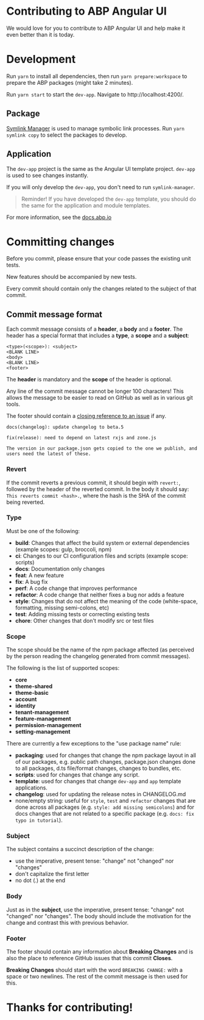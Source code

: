 # Contributing to ABP Angular UI

We would love for you to contribute to ABP Angular UI and help make it even better than it is today.

# Development

Run `yarn` to install all dependencies, then run `yarn prepare:workspace` to prepare the ABP packages (might take 2 minutes).

Run `yarn start` to start the `dev-app`. Navigate to http://localhost:4200/.

## Package

[Symlink Manager](https://github.com/mehmet-erim/symlink-manager) is used to manage symbolic link processes. Run `yarn symlink copy` to select the packages to develop.

## Application

The `dev-app` project is the same as the Angular UI template project. `dev-app` is used to see changes instantly.

If you will only develop the `dev-app`, you don't need to run `symlink-manager`.

> Reminder! If you have developed the `dev-app` template, you should do the same for the application and module templates.

For more information, see the [docs.abp.io](https://docs.abp.io)

# Committing changes

Before you commit, please ensure that your code passes the existing unit tests.

New features should be accompanied by new tests.

Every commit should contain only the changes related to the subject of that commit.

## Commit message format

Each commit message consists of a **header**, a **body** and a **footer**. The header has a special
format that includes a **type**, a **scope** and a **subject**:

```
<type>(<scope>): <subject>
<BLANK LINE>
<body>
<BLANK LINE>
<footer>
```

The **header** is mandatory and the **scope** of the header is optional.

Any line of the commit message cannot be longer 100 characters! This allows the message to be easier to read on GitHub as well as in various git tools.

The footer should contain a [closing reference to an issue](https://help.github.com/articles/closing-issues-via-commit-messages/) if any.

```
docs(changelog): update changelog to beta.5
```

```
fix(release): need to depend on latest rxjs and zone.js

The version in our package.json gets copied to the one we publish, and users need the latest of these.
```

### Revert

If the commit reverts a previous commit, it should begin with `revert:`, followed by the header of the reverted commit. In the body it should say: `This reverts commit <hash>.`, where the hash is the SHA of the commit being reverted.

### Type

Must be one of the following:

- **build**: Changes that affect the build system or external dependencies (example scopes: gulp, broccoli, npm)
- **ci**: Changes to our CI configuration files and scripts (example scope: scripts)
- **docs**: Documentation only changes
- **feat**: A new feature
- **fix**: A bug fix
- **perf**: A code change that improves performance
- **refactor**: A code change that neither fixes a bug nor adds a feature
- **style**: Changes that do not affect the meaning of the code (white-space, formatting, missing semi-colons, etc)
- **test**: Adding missing tests or correcting existing tests
- **chore**: Other changes that don't modify src or test files

### Scope

The scope should be the name of the npm package affected (as perceived by the person reading the changelog generated from commit messages).

The following is the list of supported scopes:

- **core**
- **theme-shared**
- **theme-basic**
- **account**
- **identity**
- **tenant-management**
- **feature-management**
- **permission-management**
- **setting-management**

There are currently a few exceptions to the "use package name" rule:

- **packaging**: used for changes that change the npm package layout in all of our packages, e.g.
  public path changes, package.json changes done to all packages, d.ts file/format changes, changes
  to bundles, etc.
- **scripts**: used for changes that change any script.
- **template**: used for changes that change `dev-app` and `app` template applications.
- **changelog**: used for updating the release notes in CHANGELOG.md
- none/empty string: useful for `style`, `test` and `refactor` changes that are done across all
  packages (e.g. `style: add missing semicolons`) and for docs changes that are not related to a
  specific package (e.g. `docs: fix typo in tutorial`).

### Subject

The subject contains a succinct description of the change:

- use the imperative, present tense: "change" not "changed" nor "changes"
- don't capitalize the first letter
- no dot (.) at the end

### Body

Just as in the **subject**, use the imperative, present tense: "change" not "changed" nor "changes".
The body should include the motivation for the change and contrast this with previous behavior.

### Footer

The footer should contain any information about **Breaking Changes** and is also the place to
reference GitHub issues that this commit **Closes**.

**Breaking Changes** should start with the word `BREAKING CHANGE:` with a space or two newlines. The rest of the commit message is then used for this.

# Thanks for contributing!
